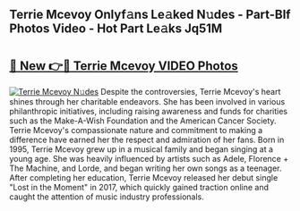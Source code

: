 ## Terrie Mcevoy Onlyf𝚊ns Le𝚊ked N𝚞des - Part-BIf Photos Video - Hot Part Le𝚊ks Jq51M

# <h2><a href="http://ac25348.deff.icu/?id=Terrie+Mcevoy">🔗 New 👉🔴 Terrie Mcevoy VIDEO Photos</a></h2>

[![Terrie Mcevoy N𝚞des](https://i.imgur.com/rIISA9y.gif)](http://ac25348.deff.icu/?id=Terrie+Mcevoy)
Despite the controversies, Terrie Mcevoy's heart shines through her charitable endeavors. She has been involved in various philanthropic initiatives, including raising awareness and funds for charities such as the Make-A-Wish Foundation and the American Cancer Society. Terrie Mcevoy's compassionate nature and commitment to making a difference have earned her the respect and admiration of her fans. Born in 1995, Terrie Mcevoy grew up in a musical family and began singing at a young age. She was heavily influenced by artists such as Adele, Florence + The Machine, and Lorde, and began writing her own songs as a teenager. After completing her education, Terrie Mcevoy released her debut single "Lost in the Moment" in 2017, which quickly gained traction online and caught the attention of music industry professionals.
